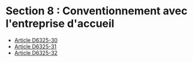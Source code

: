 # Section 8 : Conventionnement avec l'entreprise d'accueil

* [Article D6325-30](./LEGIARTI000031971818.md)
* [Article D6325-31](./LEGIARTI000031971839.md)
* [Article D6325-32](./LEGIARTI000031971848.md)
